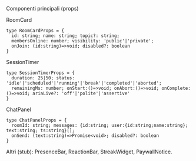 Componenti principali (props)

RoomCard
```
type RoomCardProps = {
  id: string; name: string; topic?: string;
  membersOnline: number; visibility: 'public'|'private';
  onJoin: (id:string)=>void; disabled?: boolean
}
```

SessionTimer
```
type SessionTimerProps = {
  duration: 25|50; status: 'idle'|'scheduled'|'running'|'break'|'completed'|'aborted';
  remainingMs: number; onStart:()=>void; onAbort:()=>void; onComplete:()=>void; ariaLive?: 'off'|'polite'|'assertive'
}
```

ChatPanel
```
type ChatPanelProps = {
  roomId: string; messages: {id:string; user:{id:string;name:string}; text:string; ts:string}[];
  onSend: (text:string)=>Promise<void>; disabled?: boolean
}
```

Altri (stub): PresenceBar, ReactionBar, StreakWidget, PaywallNotice.

